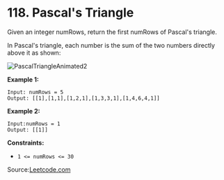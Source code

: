 # 118. Pascal's Triangle

Given an integer numRows, return the first numRows of Pascal's triangle.

In Pascal's triangle, each number is the sum of the two numbers directly above it as shown:

![PascalTriangleAnimated2](https://user-images.githubusercontent.com/51165242/223754753-99e2b41d-b052-497e-8169-edaf6fddca21.gif)

**Example 1:**
```
Input: numRows = 5
Output: [[1],[1,1],[1,2,1],[1,3,3,1],[1,4,6,4,1]]
```

**Example 2:**
```
Input:numRows = 1
Output: [[1]]
```

**Constraints:**

- `1 <= numRows <= 30`

Source:[Leetcode.com](https://leetcode.com/problems/pascals-triangle/)
